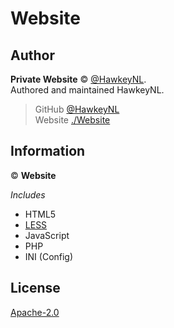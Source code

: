 # Website
> 

## Author
**Private Website** © [@HawkeyNL](https://github.com/hawkeynl).<br>
Authored and maintained HawkeyNL.

> GitHub [@HawkeyNL](https://github.com/hawkeynl)<br>
> Website [./Website](https://github.com/Website)

## Information
© **Website**

*Includes*
- HTML5
- [LESS](http://lesscss.org/)
- JavaScript
- PHP
- INI (Config)

## License
[Apache-2.0](https://www.apache.org/licenses/LICENSE-2.0)
 

 
